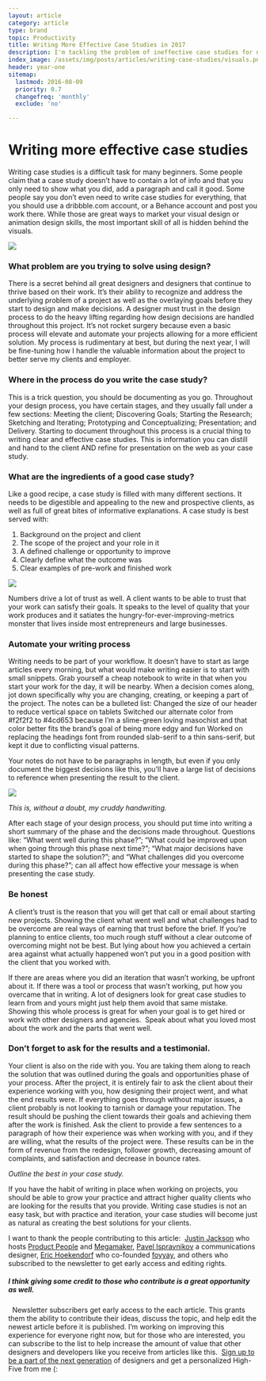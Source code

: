 ```yaml
---
layout: article
category: article
type: brand
topic: Productivity
title: Writing More Effective Case Studies in 2017
description: I'm tackling the problem of ineffective case studies for next year. Writing case studies is hard. Writing them in 2017 should be easier.
index_image: /assets/img/posts/articles/writing-case-studies/visuals.png
header: year-one
sitemap:
  lastmod: 2016-08-09
  priority: 0.7
  changefreq: 'monthly'
  exclude: 'no'

---
```

# Writing more effective case studies

Writing case studies is a difficult task for many beginners. Some people claim that a case study doesn’t have to contain a lot of info and that you only need to show what you did, add a paragraph and call it good. Some people say you don’t even need to write case studies for everything, that you should use a dribbble.com account, or a Behance account and post you work there. While those are great ways to market your visual design or animation design skills, the most important skill of all is hidden behind the visuals.

![]({{site.baseurl}}/assets/img/posts/articles/writing-case-studies/visuals.png)

### What problem are you trying to solve using design?

There is a secret behind all great designers and designers that continue to thrive based on their work. It’s their ability to recognize and address the underlying problem of a project as well as the overlaying goals before they start to design and make decisions. A designer must trust in the design process to do the heavy lifting regarding how design decisions are handled throughout this project. It’s not rocket surgery because even a basic process will elevate and automate your projects allowing for a more efficient solution. My process is rudimentary at best, but during the next year, I will be fine-tuning how I handle the valuable information about the project to better serve my clients and employer.

### Where in the process do you write the case study?

This is a trick question, you should be documenting as you go. Throughout your design process, you have certain stages, and they usually fall under a few sections: Meeting the client; Discovering Goals; Starting the Research; Sketching and Iterating; Prototyping and Conceptualizing; Presentation; and Delivery. Starting to document throughout this process is a crucial thing to writing clear and effective case studies. This is information you can distill and hand to the client AND refine for presentation on the web as your case study.

### What are the ingredients of a good case study?

Like a good recipe, a case study is filled with many different sections. It needs to be digestible and appealing to the new and prospective clients, as well as full of great bites of informative explanations.
A case study is best served with:
1. Background on the project and client
2. The scope of the project and your role in it
3. A defined challenge or opportunity to improve
4. Clearly define what the outcome was
5. Clear examples of pre-work and finished work

![]({{site.baseurl}}/assets/img/posts/articles/writing-case-studies/stats.jpg)


Numbers drive a lot of trust as well. A client wants to be able to trust that your work can satisfy their goals. It speaks to the level of quality that your work produces and it satiates the hungry-for-ever-improving-metrics monster that lives inside most entrepreneurs and large businesses.

### Automate your writing process

Writing needs to be part of your workflow. It doesn’t have to start as large articles every morning, but what would make writing easier is to start with small snippets. Grab yourself a cheap notebook to write in that when you start your work for the day, it will be nearby. When a decision comes along, jot down specifically why you are changing, creating, or keeping a part of the project. The notes can be a bulleted list:
Changed the size of our header to reduce vertical space on tablets
Switched our alternate color from #f2f2f2 to #4cd653 because I’m a slime-green loving masochist and that color better fits the brand’s goal of being more edgy and fun
Worked on replacing the headings font from rounded slab-serif to a thin sans-serif, but kept it due to conflicting visual patterns.

Your notes do not have to be paragraphs in length, but even if you only document the biggest decisions like this, you’ll have a large list of decisions to reference when presenting the result to the client.

![]({{site.baseurl}}/assets/img/posts/articles/writing-case-studies/note-writing.png)

_This is, without a doubt, my cruddy handwriting._

After each stage of your design process, you should put time into writing a short summary of the phase and the decisions made throughout. Questions like: “What went well during this phase?”; “What could be improved upon when going through this phase next time?”; “What major decisions have started to shape the solution?”; and “What challenges did you overcome during this phase?”; can all affect how effective your message is when presenting the case study.

### Be honest

A client’s trust is the reason that you will get that call or email about starting new projects. Showing the client what went well and what challenges had to be overcome are real ways of earning that trust before the brief. If you’re planning to entice clients, too much rough stuff without a clear outcome of overcoming might not be best. But lying about how you achieved a certain area against what actually happened won’t put you in a good position with the client that you worked with. 

If there are areas where you did an iteration that wasn’t working, be upfront about it. If there was a tool or process that wasn’t working, put how you overcame that in writing. A lot of designers look for great case studies to learn from and yours might just help them avoid that same mistake. Showing this whole process is great for when your goal is to get hired or work with other designers and agencies. 
Speak about what you loved most about the work and the parts that went well.

### Don’t forget to ask for the results and a testimonial.

Your client is also on the ride with you. You are taking them along to reach the solution that was outlined during the goals and opportunities phase of your process. After the project, it is entirely fair to ask the client about their experience working with you, how designing their project went, and what the end results were. If everything goes through without major issues, a client probably is not looking to tarnish or damage your reputation. The result should be pushing the client towards their goals and achieving them after the work is finished. Ask the client to provide a few sentences to a paragraph of how their experience was when working with you, and if they are willing, what the results of the project were. These results can be in the form of revenue from the redesign, follower growth, decreasing amount of complaints, and satisfaction and decrease in bounce rates.

_Outline the best in your case study._

If you have the habit of writing in place when working on projects, you should be able to grow your practice and attract higher quality clients who are looking for the results that you provide. Writing case studies is not an easy task, but with practice and iteration, your case studies will become just as natural as creating the best solutions for your clients.


I want to thank the people contributing to this article: 
[Justin Jackson](justinjackson.ca) who hosts [Product People](http://t.co/7N3hHdf7pQ) and [Megamaker](https://megamaker.co/), [Pavel Ispravnikov](http://pavelisp.com/) a communications designer, [Eric Hoekendorf](https://twitter.com/erichoekendorf) who co-founded [foyyay](http://www.foyyay.com/), and others who subscribed to the newsletter to get early access and editing rights.

##### I think giving some credit to those who contribute is a great opportunity  as well.
 
Newsletter subscribers get early access to the each article. This grants them the ability to contribute their ideas, discuss the topic, and help edit the newest article before it is published.
I’m working on improving this experience for everyone right now, but for those who are interested, you can subscribe to the list to help increase the amount of value that other designers and developers like you receive from articles like this. 
[Sign up to be a part of the next generation]({{site.baseurl}}/newsletter) of designers and get a personalized High-Five from me (:
